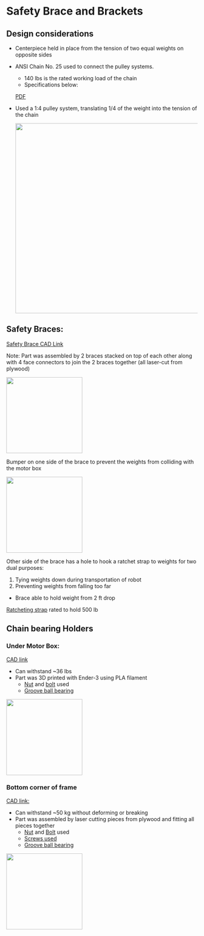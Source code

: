 # Safety Brace and Brackets

## Design considerations

- Centerpiece held in place from the tension of two equal weights on opposite sides
- ANSI Chain No. 25 used to connect the pulley systems.
    - 140 lbs is the rated working load of the chain
    - Specifications below:

    [PDF](https://www.renoldjeffrey.com/media/2395574/ansi-standard-roller-chain-renold-jeffrey.pdf)

- Used a 1:4 pulley system, translating 1/4 of the weight into the tension of the chain

    <img src="https://imgur.com/d7jkqVI.jpg" width="500">

## Safety Braces:

[Safety Brace CAD Link](https://cad.onshape.com/documents/6523397c12b1fe32c912b347/w/76bad9a677bbf1a6424c2140/e/f8c4142a4f75009b7d56d12f)

Note: Part was assembled by 2 braces stacked on top of each other along with 4 face connectors to join the 2 braces together (all laser-cut from plywood)

<img src="https://imgur.com/Ayo8V5j.jpg" width="200">

Bumper on one side of the brace to prevent the weights from colliding with the motor box

<img src="https://i.imgur.com/eKnwGxM.jpg" width="200">

Other side of the brace has a hole to hook a ratchet strap to weights for two dual purposes:

1. Tying weights down during transportation of robot
2. Preventing weights from falling too far
- Brace able to hold weight from 2 ft drop

[Ratcheting strap](https://www.harborfreight.com/500-lb-capacity-1-in-x-14-ft-ratcheting-tie-down-61295.html) rated to hold 500 lb

## Chain bearing Holders

### Under Motor Box:

[CAD link](https://cad.onshape.com/documents/203398b8404b63665684f4c1/w/9d3ad5e87b235fabc014cf89/e/3029e69dfe6cc6b4cb731cfa)

- Can withstand ~36 lbs
- Part was 3D printed with Ender-3 using PLA filament
    - [Nut](https://www.amazon.com/Hillman-140021-Hex-Machine-Screw/dp/B000BQ8DE8) and [bolt](https://www.mcmaster.com/91772a253) used
    - [Groove ball bearing](https://www.alibaba.com/product-detail/High-precision-zz809-abec-7-deep_60718249836.html?spm=a2700.7724857.main07.17.1bd252feC2zsEu)

<img src="https://imgur.com/FUGKGdd.jpg" width="200">

### Bottom corner of frame

[CAD link:](https://cad.onshape.com/documents/624bd94863b6c90403dc5483/w/e8e3d16901bbc782d0261a55/e/36c21db174f8b530e2a3a4fc)

- Can withstand ~50 kg without deforming or breaking
- Part was assembled by laser cutting pieces from plywood and fitting all pieces together
    - [Nut](https://www.amazon.com/Hillman-140021-Hex-Machine-Screw/dp/B000BQ8DE8) and [Bolt](https://www.mcmaster.com/91772a253) used
    - [Screws used](https://www.homedepot.com/p/Pro-Twist-7-x-2-in-Phillips-Bugle-Head-Coarse-Thread-Drywall-Screws-CS2005/207018690)
    - [Groove ball bearing](https://www.alibaba.com/product-detail/High-precision-zz809-abec-7-deep_60718249836.html?spm=a2700.7724857.main07.17.1bd252feC2zsEu)

<img src="https://i.imgur.com/adBLQ9z.jpg" width="200">
